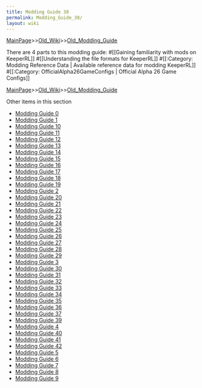 ```yaml
---
title: Modding Guide 38
permalink: Modding_Guide_38/
layout: wiki
---
```


[MainPage](/keeperrl_wiki/ "wikilink")>>[Old_Wiki](/keeperrl_wiki/Old_Wiki "wikilink")>>[Old_Modding_Guide](/keeperrl_wiki/Old_Modding_Guide "wikilink")

There are 4 parts to this modding guide:
#[[Gaining familiarity with mods on KeeperRL]]
#[[Understanding the file formats for KeeperRL]]
#[[:Category: Modding Reference Data | Available reference data for modding KeeperRL]]
#[[:Category: OfficialAlpha26GameConfigs | Official Alpha 26 Game Configs]]

[MainPage](/keeperrl_wiki/ "wikilink")>>[Old_Wiki](/keeperrl_wiki/Old_Wiki "wikilink")>>[Old_Modding_Guide](/keeperrl_wiki/Old_Modding_Guide "wikilink")

Other items in this section
-    [Modding Guide 0](/keeperrl_wiki/Modding_Guide_0 "wikilink")
-    [Modding Guide 1](/keeperrl_wiki/Modding_Guide_1 "wikilink")
-    [Modding Guide 10](/keeperrl_wiki/Modding_Guide_10 "wikilink")
-    [Modding Guide 11](/keeperrl_wiki/Modding_Guide_11 "wikilink")
-    [Modding Guide 12](/keeperrl_wiki/Modding_Guide_12 "wikilink")
-    [Modding Guide 13](/keeperrl_wiki/Modding_Guide_13 "wikilink")
-    [Modding Guide 14](/keeperrl_wiki/Modding_Guide_14 "wikilink")
-    [Modding Guide 15](/keeperrl_wiki/Modding_Guide_15 "wikilink")
-    [Modding Guide 16](/keeperrl_wiki/Modding_Guide_16 "wikilink")
-    [Modding Guide 17](/keeperrl_wiki/Modding_Guide_17 "wikilink")
-    [Modding Guide 18](/keeperrl_wiki/Modding_Guide_18 "wikilink")
-    [Modding Guide 19](/keeperrl_wiki/Modding_Guide_19 "wikilink")
-    [Modding Guide 2](/keeperrl_wiki/Modding_Guide_2 "wikilink")
-    [Modding Guide 20](/keeperrl_wiki/Modding_Guide_20 "wikilink")
-    [Modding Guide 21](/keeperrl_wiki/Modding_Guide_21 "wikilink")
-    [Modding Guide 22](/keeperrl_wiki/Modding_Guide_22 "wikilink")
-    [Modding Guide 23](/keeperrl_wiki/Modding_Guide_23 "wikilink")
-    [Modding Guide 24](/keeperrl_wiki/Modding_Guide_24 "wikilink")
-    [Modding Guide 25](/keeperrl_wiki/Modding_Guide_25 "wikilink")
-    [Modding Guide 26](/keeperrl_wiki/Modding_Guide_26 "wikilink")
-    [Modding Guide 27](/keeperrl_wiki/Modding_Guide_27 "wikilink")
-    [Modding Guide 28](/keeperrl_wiki/Modding_Guide_28 "wikilink")
-    [Modding Guide 29](/keeperrl_wiki/Modding_Guide_29 "wikilink")
-    [Modding Guide 3](/keeperrl_wiki/Modding_Guide_3 "wikilink")
-    [Modding Guide 30](/keeperrl_wiki/Modding_Guide_30 "wikilink")
-    [Modding Guide 31](/keeperrl_wiki/Modding_Guide_31 "wikilink")
-    [Modding Guide 32](/keeperrl_wiki/Modding_Guide_32 "wikilink")
-    [Modding Guide 33](/keeperrl_wiki/Modding_Guide_33 "wikilink")
-    [Modding Guide 34](/keeperrl_wiki/Modding_Guide_34 "wikilink")
-    [Modding Guide 35](/keeperrl_wiki/Modding_Guide_35 "wikilink")
-    [Modding Guide 36](/keeperrl_wiki/Modding_Guide_36 "wikilink")
-    [Modding Guide 37](/keeperrl_wiki/Modding_Guide_37 "wikilink")
-    [Modding Guide 39](/keeperrl_wiki/Modding_Guide_39 "wikilink")
-    [Modding Guide 4](/keeperrl_wiki/Modding_Guide_4 "wikilink")
-    [Modding Guide 40](/keeperrl_wiki/Modding_Guide_40 "wikilink")
-    [Modding Guide 41](/keeperrl_wiki/Modding_Guide_41 "wikilink")
-    [Modding Guide 42](/keeperrl_wiki/Modding_Guide_42 "wikilink")
-    [Modding Guide 5](/keeperrl_wiki/Modding_Guide_5 "wikilink")
-    [Modding Guide 6](/keeperrl_wiki/Modding_Guide_6 "wikilink")
-    [Modding Guide 7](/keeperrl_wiki/Modding_Guide_7 "wikilink")
-    [Modding Guide 8](/keeperrl_wiki/Modding_Guide_8 "wikilink")
-    [Modding Guide 9](/keeperrl_wiki/Modding_Guide_9 "wikilink")
